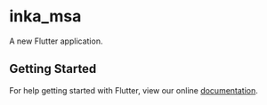 # inka_msa

A new Flutter application.

## Getting Started

For help getting started with Flutter, view our online
[documentation](https://flutter.io/).
